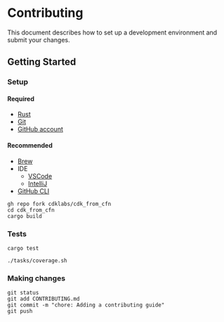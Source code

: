 # Contributing

This document describes how to set up a development environment and submit your changes.

## Getting Started

### Setup

#### Required

- [Rust](https://www.rust-lang.org/tools/install)
- [Git](https://git-scm.com/book/en/v2/Getting-Started-Installing-Git)
- [GitHub account](https://github.com/join)

#### Recommended

- [Brew](https://docs.brew.sh/Installation)
- IDE
  - [VSCode](https://code.visualstudio.com/download)
  - [IntelliJ](https://www.jetbrains.com/idea/download)
- [GitHub CLI](https://cli.github.com/)

```console
gh repo fork cdklabs/cdk_from_cfn
cd cdk_from_cfn
cargo build
```

### Tests

```console
cargo test
```

```console
./tasks/coverage.sh
```

### Making changes

```console
git status
git add CONTRIBUTING.md
git commit -m "chore: Adding a contributing guide"
git push
```

